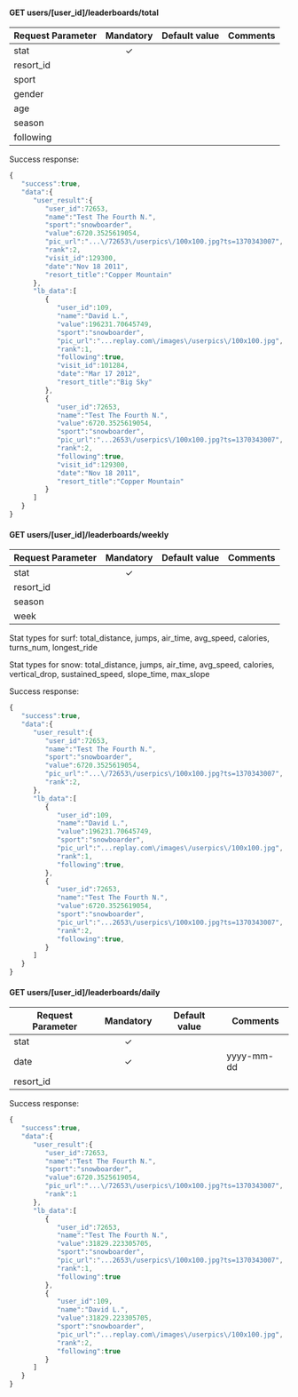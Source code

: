 
#### **GET users/[user_id]/leaderboards/total**

Request Parameter | Mandatory | Default value | Comments
--- |:---:| --- | ---
stat | ✓ | | |
resort_id | | |
sport | | |
gender | | |
age | | |
season | | |
following | | |


Success response:
```javascript
{
   "success":true,
   "data":{
      "user_result":{
         "user_id":72653,
         "name":"Test The Fourth N.",
         "sport":"snowboarder",
         "value":6720.3525619054,
         "pic_url":"...\/72653\/userpics\/100x100.jpg?ts=1370343007",
         "rank":2,
         "visit_id":129300,
         "date":"Nov 18 2011",
         "resort_title":"Copper Mountain"
      },
      "lb_data":[
         {
            "user_id":109,
            "name":"David L.",
            "value":196231.70645749,
            "sport":"snowboarder",
            "pic_url":"...replay.com\/images\/userpics\/100x100.jpg",
            "rank":1,
            "following":true,
            "visit_id":101284,
            "date":"Mar 17 2012",
            "resort_title":"Big Sky"
         },
         {
            "user_id":72653,
            "name":"Test The Fourth N.",
            "value":6720.3525619054,
            "sport":"snowboarder",
            "pic_url":"...2653\/userpics\/100x100.jpg?ts=1370343007",
            "rank":2,
            "following":true,
            "visit_id":129300,
            "date":"Nov 18 2011",
            "resort_title":"Copper Mountain"
         }
      ]
   }
}
```

#### **GET users/[user_id]/leaderboards/weekly**

Request Parameter | Mandatory | Default value | Comments
--- |:---:| --- | ---
stat | ✓ | | |
resort_id | | |
season | | |
week | | |

Stat types for surf:
total_distance, jumps, air_time, avg_speed, calories, turns_num, longest_ride

Stat types for snow:
total_distance, jumps, air_time, avg_speed, calories, vertical_drop, sustained_speed, slope_time, max_slope

Success response:
```javascript
{
   "success":true,
   "data":{
      "user_result":{
         "user_id":72653,
         "name":"Test The Fourth N.",
         "sport":"snowboarder",
         "value":6720.3525619054,
         "pic_url":"...\/72653\/userpics\/100x100.jpg?ts=1370343007",
         "rank":2,
      },
      "lb_data":[
         {
            "user_id":109,
            "name":"David L.",
            "value":196231.70645749,
            "sport":"snowboarder",
            "pic_url":"...replay.com\/images\/userpics\/100x100.jpg",
            "rank":1,
            "following":true,
         },
         {
            "user_id":72653,
            "name":"Test The Fourth N.",
            "value":6720.3525619054,
            "sport":"snowboarder",
            "pic_url":"...2653\/userpics\/100x100.jpg?ts=1370343007",
            "rank":2,
            "following":true,
         }
      ]
   }
}
```

#### **GET users/[user_id]/leaderboards/daily**

Request Parameter | Mandatory | Default value | Comments
--- |:---:| --- | ---
stat | ✓ | |
date | ✓ | | yyyy-mm-dd
resort_id | |


Success response:
```javascript
{
   "success":true,
   "data":{
      "user_result":{
         "user_id":72653,
         "name":"Test The Fourth N.",
         "sport":"snowboarder",
         "value":6720.3525619054,
         "pic_url":"...\/72653\/userpics\/100x100.jpg?ts=1370343007",
         "rank":1
      },
      "lb_data":[
         {
            "user_id":72653,
            "name":"Test The Fourth N.",
            "value":31829.223305705,
            "sport":"snowboarder",
            "pic_url":"...2653\/userpics\/100x100.jpg?ts=1370343007",
            "rank":1,
            "following":true
         },
         {
            "user_id":109,
            "name":"David L.",
            "value":31829.223305705,
            "sport":"snowboarder",
            "pic_url":"...replay.com\/images\/userpics\/100x100.jpg",
            "rank":2,
            "following":true
         }
      ]
   }
}
```

